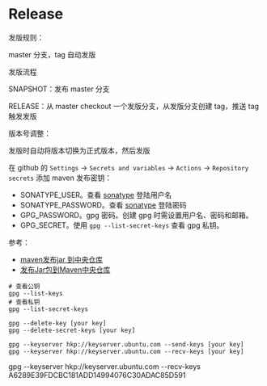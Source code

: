 # Release

发版规则：

master 分支，tag 自动发版



发版流程

SNAPSHOT：发布 master 分支

RELEASE：从 master checkout 一个发版分支，从发版分支创建 tag，推送 tag 触发发版



版本号调整：

发版时自动将版本切换为正式版本，然后发版



在 github 的 `Settings` -> `Secrets and variables` -> `Actions` -> `Repository secrets` 添加 maven 发布密钥：

* SONATYPE_USER。查看 [sonatype](https://issues.sonatype.org/secure/Signup!default.jspa) 登陆用户名
* SONATYPE_PASSWORD。查看 [sonatype](https://issues.sonatype.org/secure/Signup!default.jspa) 登陆密码
* GPG_PASSWORD。gpg 密码。创建 gpg 时需设置用户名、密码和邮箱。
* GPG_SECRET。使用 `gpg --list-secret-keys` 查看 gpg 私钥。

参考：

* [maven发布jar 到中央仓库](https://juejin.cn/post/7089402732649381896)
* [发布Jar包到Maven中央仓库](https://github.com/xuxueli/xuxueli.github.io/blob/master/blog/notebook/9-%E5%85%B6%E4%BB%96/%E5%8F%91%E5%B8%83Jar%E5%8C%85%E5%88%B0Maven%E4%B8%AD%E5%A4%AE%E4%BB%93%E5%BA%93.md)

```shell
# 查看公钥
gpg --list-keys
# 查看私钥
gpg --list-secret-keys

gpg --delete-key [your key]
gpg --delete-secret-keys [your key]

gpg --keyserver hkp://keyserver.ubuntu.com --send-keys [your key]
gpg --keyserver hkp://keyserver.ubuntu.com --recv-keys [your key]
```





gpg --keyserver hkp://keyserver.ubuntu.com --recv-keys A6289E39FDCBC181ADD14994076C30ADAC85D591